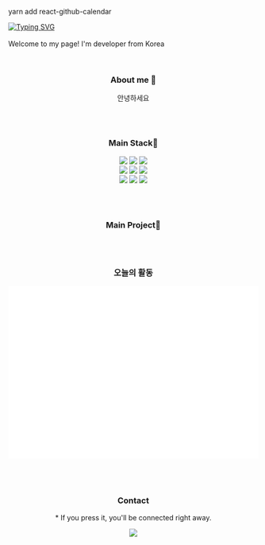 
yarn add react-github-calendar

[![Typing SVG](https://readme-typing-svg.demolab.com?font=Rubik+Mono+One&size=50&duration=4000&pause=1000&color=000000&center=true&repeat=false&width=1000&height=70&lines=Hello+I'm+Minju)](https://git.io/typing-svg)
<br/> <br/> 
Welcome to my page!
I'm developer from Korea

<br/> 
<div align=center><h3>About me 👋</h3></div>
  <p align=center>
    안녕하세요
  </p>

<br/> <br/> 
<div align=center><h3>Main Stack🌱</h3></div>
<div align=center> 
  <img src="https://img.shields.io/badge/java-007396?style=for-the-badge&logo=java&logoColor=white"> 
  <img src="https://img.shields.io/badge/python-3776AB?style=for-the-badge&logo=python&logoColor=white"> 
  <img src="https://img.shields.io/badge/kotlin-7F52FF?style=for-the-badge&logo=kotlin&logoColor=white"> 
<br>
  <img src="https://img.shields.io/badge/html5-E34F26?style=for-the-badge&logo=html5&logoColor=white"> 
  <img src="https://img.shields.io/badge/css-1572B6?style=for-the-badge&logo=css3&logoColor=white"> 
  <img src="https://img.shields.io/badge/javascript-F7DF1E?style=for-the-badge&logo=javascript&logoColor=black"> 
<br>
  <img src="https://img.shields.io/badge/react-61DAFB?style=for-the-badge&logo=react&logoColor=black"> 
  <img src="https://img.shields.io/badge/node.js-339933?style=for-the-badge&logo=Node.js&logoColor=white">
  <img src="https://img.shields.io/badge/github-181717?style=for-the-badge&logo=github&logoColor=white">
</div>

<br/> <br/> 
<div align=center><h3>Main Project🌱</h3></div>
<div align=center> 


 
</div>

<br/> <br/> 
<div align=center><h3>오늘의 활동</h3></div>

![Metrics](https://raw.githubusercontent.com/illustermin/illustermin/main/metrics.plugin.isocalendar.fullyear.svg)


<br/> <br/> 
<div align=center><h3>Contact</h3></div>
<p align=center>* If you press it, you'll be connected right away.</p>

<span align=center>
    <div align=center>
  <img src="https://img.shields.io/badge/instagram-E4405F?style=for-the-badge&logo=instagram&logoColor=white"> 
        <a href="https://www.instagram.com/h_min.___/">
  </a></div>
</span>








<!---
Find-illustermin is a ✨ special ✨ repository because its `README.md` (this file) appears on your GitHub profile.
You can click the Preview link to take a look at your changes.
--->
